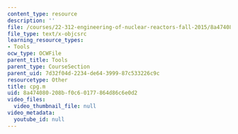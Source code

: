 ```yaml
---
content_type: resource
description: ''
file: /courses/22-312-engineering-of-nuclear-reactors-fall-2015/8a474080208bf0c60177864d86c6e0d2_cpg.m
file_type: text/x-objcsrc
learning_resource_types:
- Tools
ocw_type: OCWFile
parent_title: Tools
parent_type: CourseSection
parent_uid: 7d32f04d-2234-de64-3999-87c533226c9c
resourcetype: Other
title: cpg.m
uid: 8a474080-208b-f0c6-0177-864d86c6e0d2
video_files:
  video_thumbnail_file: null
video_metadata:
  youtube_id: null
---
```

